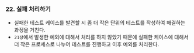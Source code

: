 ### 22. 실패 처리하기



- 실패한 테스트 케이스를 발견할 시 좀 더 작은 단위의 테스트를 작성하여 해결하는 과정을 거친다.
- `21장`에서 발생한 예외에 대해서 처리를 하지 않았기 때문에 실패한 케이스에 대해서 더 작은 프로세스로 나누어 테스트를 진행하고 이후 예외를 처리한다.